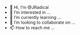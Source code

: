 - 👋 Hi, I’m @JRadical
- 👀 I’m interested in ...
- 🌱 I’m currently learning ...
- 💞️ I’m looking to collaborate on ...
- 📫 How to reach me ...

<!---
JRadical/JRadical is a ✨ special ✨ repository because its `README.md` (this file) appears on your GitHub profile.
You can click the Preview link to take a look at your changes.
--->
